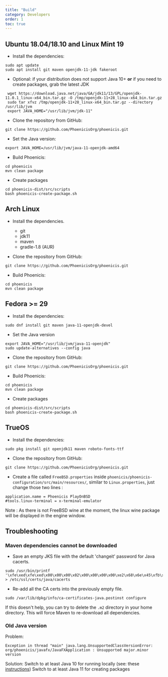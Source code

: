 ```yaml
---
title: "Build"
category: Developers
order: 1
toc: true
---
```


## Ubuntu 18.04/18.10 and Linux Mint 19

* Install the dependencies:
```
sudo apt update
sudo apt install git maven openjdk-11-jdk fakeroot
```

* Optional: if your distribution does not support Java 10+ **or** if you need to create packages, grab the latest JDK 
```
 wget https://download.java.net/java/GA/jdk11/13/GPL/openjdk-11.0.1_linux-x64_bin.tar.gz -O /tmp/openjdk-11+28_linux-x64_bin.tar.gz
 sudo tar xfvz /tmp/openjdk-11+28_linux-x64_bin.tar.gz --directory /usr/lib/jvm
 export JAVA_HOME="/usr/lib/jvm/jdk-11"
```
 

* Clone the repository from GitHub:
```
git clone https://github.com/PhoenicisOrg/phoenicis.git
```

* Set the Java version:
```
export JAVA_HOME=/usr/lib/jvm/java-11-openjdk-amd64
```

* Build Phoenicis:
```
cd phoenicis
mvn clean package
```

* Create packages 
```
cd phoenicis-dist/src/scripts
bash phoenicis-create-package.sh
```

## Arch Linux

* Install the dependencies.
  * git
  * jdk11
  * maven
  * gradle-1.8 (AUR)
    
* Clone the repository from GitHub:
```
git clone https://github.com/PhoenicisOrg/phoenicis.git
```

* Build Phoenicis:
```
cd phoenicis
mvn clean package
```

## Fedora >= 29

* Install the dependencies:
```
sudo dnf install git maven java-11-openjdk-devel
```

* Set the Java version
```
export JAVA_HOME="/usr/lib/jvm/java-11-openjdk"
sudo update-alternatives --config java
```

* Clone the repository from GitHub:
```
git clone https://github.com/PhoenicisOrg/phoenicis.git
```

* Build Phoenicis:
```
cd phoenicis
mvn clean package
```

* Create packages 
```
cd phoenicis-dist/src/scripts
bash phoenicis-create-package.sh
```

## TrueOS

* Install the dependencies:
```
sudo pkg install git openjdk11 maven roboto-fonts-ttf
```

* Clone the repository from GitHub:
```
git clone https://github.com/PhoenicisOrg/phoenicis.git
```

* Create a file called `FreeBSD.properties` inside `phoenicis/phoenicis-configuration/src/main/resources/`, similar to `Linux.properties`, just change those two lines :
```
application.name = Phoenicis PlayOnBSD
#tools.linux-terminal = x-terminal-emulator
```
Note : As there is not FreeBSD wine at the moment, the linux wine package will be displayed in the engine window.


## Troubleshooting

### Maven dependencies cannot be downloaded

* Save an empty JKS file with the default 'changeit' password for Java cacerts.
```
sudo /usr/bin/printf '\xfe\xed\xfe\xed\x00\x00\x00\x02\x00\x00\x00\x00\xe2\x68\x6e\x45\xfb\x43\xdf\xa4\xd9\x92\xdd\x41\xce\xb6\xb2\x1c\x63\x30\xd7\x92' > /etc/ssl/certs/java/cacerts
```

* Re-add all the CA certs into the previously empty file.
```
sudo /var/lib/dpkg/info/ca-certificates-java.postinst configure
```

If this doesn't help, you can try to delete the `.m2` directory in your home directory. This will force Maven to re-download all dependencies.

### Old Java version

Problem:
```
Exception in thread "main" java.lang.UnsupportedClassVersionError: org/phoenicis/javafx/JavaFXApplication : Unsupported major.minor version
```
Solution:
Switch to at least Java 10 for running locally (see: these [instructions](https://wiki.archlinux.org/index.php/java#Switching_between_JVM))
Switch to at least Java 11 for creating packages
